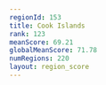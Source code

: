 ```yaml
---
regionId: 153
title: Cook Islands
rank: 123
meanScore: 69.21
globalMeanScore: 71.78
numRegions: 220
layout: region_score
---
```

